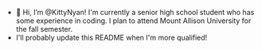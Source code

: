 - 👋 Hi, I’m @KittyNyan! I'm currently a senior high school student who has some experience in coding. I plan to attend Mount Allison University for the fall semester.
- I'll probably update this README when I'm more qualified!

